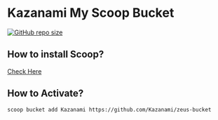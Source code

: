 # Kazanami My Scoop Bucket

[![GitHub repo size](https://img.shields.io/github/repo-size/kazanami/zeus-bucket?logo=github)](https://github.com/Kazanami/zeus-bucket.git)

## How to install Scoop?
[Check Here](https://github.com/lukesampson/scoop#installation)

## How to Activate?

```
scoop bucket add Kazanami https://github.com/Kazanami/zeus-bucket
```
